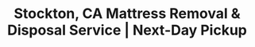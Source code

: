 ---
layout: location.njk
title: "Stockton, CA Mattress Removal & Disposal Service | Next-Day Pickup"
permalink: "/mattress-removal/california/stockton/"
description: "Professional mattress removal in Stockton, CA - Delta Port City. Inland port community expertise with university housing specialization. Eco-friendly recycling for $125-180."
state: "California"
city: "Stockton"
stateSlug: "california"
tier: 2
coordinates: 
  lat: 39.2982
  lng: -121.2437
serviceArea: "San Joaquin County"
zipCodes: ["95201", "95202", "95203", "95204", "95205", "95206", "95207", "95208", "95209", "95210", "95211", "95212", "95213", "95215", "95219", "95220", "95267", "95269", "95296", "95297", "95376", "95377", "95391"]
phoneNumber: "720-263-6094"
pricing:
  startingPrice: 125
  single: 125
  queen: 155
  king: 180
neighborhoods:
  - name: "Lincoln Village West"
    zipCodes: ["95207"]
  - name: "Spanos Park"
    zipCodes: ["95209"]
  - name: "Brookside"
    zipCodes: ["95207"]
  - name: "Pacific/UOP Area"
    zipCodes: ["95211"]
  - name: "Downtown Stockton"
    zipCodes: ["95202"]
  - name: "Park District"
    zipCodes: ["95204"]
  - name: "Civic Center"
    zipCodes: ["95202"]
  - name: "Weston Ranch"
    zipCodes: ["95206"]
  - name: "Valley Oak"
    zipCodes: ["95209"]
  - name: "Bear Creek"
    zipCodes: ["95207"]
  - name: "Morada"
    zipCodes: ["95212"]
  - name: "Venetian Park"
    zipCodes: ["95204"]
  - name: "Country Club"
    zipCodes: ["95204"]
  - name: "Weber Point"
    zipCodes: ["95202"]
nearbyCities:
  - name: "Sacramento"
    slug: "sacramento"
    state: "California"
    stateSlug: "california"
  - name: "Modesto"
    slug: "modesto"
    state: "California"
    stateSlug: "california"
  - name: "San Francisco"
    slug: "san-francisco"
    state: "California"
    stateSlug: "california"
businessInfo:
  businessName: "A Bedder World - Stockton"
  streetAddress: "Stockton, CA"
  addressLocality: "Stockton" 
  addressRegion: "CA"
  postalCode: "95202"
pageContent:
  heroTitle: "Professional Mattress Removal in Stockton, California"
  heroSubtitle: "Licensed San Joaquin County Delta port city disposal service with university housing expertise. Serving inland port communities and UOP campus with next-day pickup "
  
  whyChooseSection:
    title: "Why Stockton Residents Choose Our Service"
    content: "Stockton's unique position as a Delta port city and university town creates specific challenges for mattress removal. Our team understands the diverse housing needs from University of Pacific student apartments to Lincoln Village West family homes and Spanos Park developments. We coordinate around port traffic patterns, navigate waterway access challenges, and handle bulk student housing turnover during academic transitions. Whether you're in a high-security gated community, near the port district, or in university housing, we bring the specialized equipment and experience to handle Stockton's varied residential landscape efficiently."
  
  serviceAreasTitle: "Service Coverage Across Stockton"
  serviceAreasContent: "We serve all Stockton neighborhoods with specialized equipment for each area's unique challenges. Lincoln Village West and Spanos Park require understanding of gated community protocols and family-oriented scheduling. The UOP area involves coordinating with student housing calendars and campus access procedures. Downtown near the port needs coordination with commercial traffic and waterway access routes. Weston Ranch and newer developments require familiarity with modern community standards and homeowners association requirements."
  
  howItWorksTitle: "Stockton Mattress Removal Process"
  howItWorksSteps:
    - title: "Schedule Your Pickup"
      content: "Book online or call (720) 263-6094. We'll confirm your Stockton address and coordinate timing that works around university schedules, port traffic, and community access requirements."
    - title: "Next-Day Service"
      content: "Our team arrives with equipment for everything from student apartments to gated communities. We handle port city logistics and university housing specifications safely and efficiently."
    - title: "Professional Removal"
      content: "We protect your property during removal, respect community standards, and coordinate with security protocols where needed. No disruption to neighborhood activities or university operations."
    - title: "Eco-Friendly Disposal"
      content: "Your mattress is transported to certified San Joaquin County recycling facilities through Republic Services partnerships and county waste management programs following environmental standards."
  
  pricingTitle: "Transparent Stockton Mattress Removal Pricing"
  pricingSubtitle: "Fair pricing for Delta port city residents. No hidden fees. Includes pickup, transport, and eco-friendly disposal through San Joaquin County programs."
  
  aboutServiceTitle: "Stockton's Trusted Delta Port City Mattress Disposal Service" 
  aboutServiceContent: "Stockton's role as a Delta port city and university town creates unique challenges for mattress removal. Our team handles the logistics of accessing gated communities, coordinates around university housing turnover schedules, and understands the traffic patterns created by port operations. We're experienced with everything from student apartment bulk removals to luxury developments in Lincoln Village West and Spanos Park. During academic transitions at University of Pacific, we provide efficient service for residence halls and student apartments while maintaining coordination with campus housing policies."
  
  faqsTitle: "Stockton Mattress Removal Questions"
  faqs:
    - question: "How do you coordinate with University of Pacific student housing schedules?"
      answer: "We adjust our scheduling around UOP's academic calendar, particularly during move-in/move-out periods, finals weeks, and semester breaks. Our team understands campus housing protocols and coordinates with residence hall staff for bulk removals."
    - question: "Can you access gated communities like Lincoln Village West and Spanos Park?"
      answer: "Yes, we regularly service Stockton's secure gated communities and coordinate with HOA requirements, guest access protocols, and security procedures. Our team is familiar with community standards and scheduling preferences."
    - question: "Do you handle the port district and downtown waterway areas?"
      answer: "Absolutely. We understand Stockton's port city logistics including commercial traffic patterns, waterway access challenges, and the unique infrastructure of the Delta region that affects residential service delivery."
    - question: "What's included in your Stockton service pricing?"
      answer: "Our flat-rate pricing includes pickup from any San Joaquin County location, navigation of port city traffic and Delta geography, and disposal through certified facilities coordinating with Republic Services and county waste management programs."
    - question: "How do you handle student housing bulk removals and apartment turnovers?"
      answer: "We specialize in student housing services, offering efficient bulk removal coordination for residence halls, apartment complexes, and Greek housing during semester transitions and academic year turnover periods."
    - question: "Are you licensed for waste transport in San Joaquin County?"
      answer: "Yes, we maintain all required permits and coordinate with San Joaquin County solid waste facilities and Republic Services operations at 1145 W Charter Way for proper documentation and compliance."
    - question: "Can you navigate Stockton's diverse neighborhood safety considerations?"
      answer: "Our team is experienced with Stockton's varied neighborhoods from high-security areas like Spanos Park to university districts, adapting our service approach to each area's specific safety protocols and community standards."
    - question: "Do you provide services during university breaks and port operational periods?"
      answer: "We maintain flexible scheduling during UOP breaks, port operational schedules, and seasonal variations in Delta region logistics to provide consistent service year-round for both residential and university clients."
  
  reviewsTitle: "What Stockton Customers Say"
  reviews:
    - name: "Jennifer R."
      location: "Lincoln Village West"
      rating: 5
      text: "Living in a gated community with specific protocols, we needed mattress removal that understood our HOA requirements. The team coordinated perfectly with our gate access and handled everything professionally without any issues with our community standards."
    - name: "Marcus T."
      location: "UOP Area"
      rating: 5  
      text: "Managing student housing near University of Pacific, we needed bulk mattress removal during semester transition. They understood our tight timeline, coordinated with our property management, and handled multiple units efficiently during the busy move-out period."
    - name: "Lisa K."
      location: "Spanos Park"
      rating: 5
      text: "Our family home in Spanos Park required careful scheduling around our children's activities and community quiet hours. They accommodated our preferences perfectly and provided professional service that respected our neighborhood's family-oriented environment."
  
  sidebarStats:
    mattressesRemoved: "1,924"
    
  heroDescription: "Professional mattress removal in Stockton. Expert service for Delta port communities, university housing, and gated neighborhoods with next-day pickup and eco-friendly disposal."
  
  aboutService: "Stockton's position as a Delta port city and home to University of Pacific creates unique challenges for mattress removal. Our service handles the complexities of gated community access, university housing coordination, and port city logistics that other companies struggle with. We understand both residential neighborhoods from secure developments like Lincoln Village West to university areas serving UOP students. During academic transitions, we provide specialized bulk removal services while maintaining coordination with campus policies and community standards throughout San Joaquin County's diverse residential landscape."
  
  serviceAreasIntro: "We serve all Stockton neighborhoods with specialized equipment for Delta port city and university community challenges:"
  
  environmentalImpact: "San Joaquin County's Delta location requires careful mattress disposal to protect both agricultural and waterway ecosystems. Each mattress we recycle diverts approximately 40 pounds of material from landfills and is processed through San Joaquin County's solid waste facilities and Republic Services operations. This prevents contamination of Delta waterways and agricultural soils essential to the region while supporting the county's Recycling Market Development Zone covering Stockton and surrounding communities. Materials are handled following environmental standards that protect both the sensitive Delta ecosystem and agricultural operations throughout San Joaquin County."
  
  regulationsCompliance: "Our service maintains all required permits with San Joaquin County solid waste management and coordinates with Republic Services franchise operations at 1145 W Charter Way in Stockton. All mattress disposal follows California's 2025 mattress stewardship program requirements while complying with Delta region environmental protections and agricultural area regulations. We coordinate with the San Joaquin County Household Hazardous Waste Facility at 7850 R.A. Bridgeford Street and support the county's sustainability initiatives. Our operations align with port city logistics requirements and university housing compliance standards established by both San Joaquin County and University of Pacific policies."
  
  howItWorksScheduling: "We schedule around Stockton's university academic calendar, port operational periods, and community preferences in gated neighborhoods. Delta region logistics and seasonal agricultural activity are considered when planning residential service appointments."
  
  howItWorksService: "Our team brings specialized equipment for both university housing bulk needs and high-end community requirements. We understand port city access challenges and coordinate with campus housing staff, HOA protocols, and community security systems throughout Stockton."
  
  howItWorksDisposal: "Mattresses are transported to certified San Joaquin County facilities through established Republic Services partnerships. We use efficient routes that accommodate port traffic while ensuring proper environmental compliance in the sensitive Delta region."

reviews:
  count: 178
  featured: [
    {
      "name": "Jennifer R.",
      "author": "Jennifer R.",
      "neighborhood": "Lincoln Village West",
      "text": "Living in a gated community with specific protocols, we needed mattress removal that understood our HOA requirements. The team coordinated perfectly with our gate access and handled everything professionally without any issues with our community standards."
    },
    {
      "name": "Marcus T.",
      "author": "Marcus T.",
      "neighborhood": "UOP Area",
      "text": "Managing student housing near University of Pacific, we needed bulk mattress removal during semester transition. They understood our tight timeline, coordinated with our property management, and handled multiple units efficiently during the busy move-out period."
    },
    {
      "name": "Lisa K.",
      "author": "Lisa K.",
      "neighborhood": "Spanos Park",
      "text": "Our family home in Spanos Park required careful scheduling around our children's activities and community quiet hours. They accommodated our preferences perfectly and provided professional service that respected our neighborhood's family-oriented environment."
    }
  ]
  
faqs: [
  {
    "question": "How do you coordinate with University of Pacific student housing schedules?",
    "answer": "We adjust our scheduling around UOP's academic calendar, particularly during move-in/move-out periods, finals weeks, and semester breaks. Our team understands campus housing protocols and coordinates with residence hall staff for bulk removals."
  },
  {
    "question": "Can you access gated communities like Lincoln Village West and Spanos Park?",
    "answer": "Yes, we regularly service Stockton's secure gated communities and coordinate with HOA requirements, guest access protocols, and security procedures. Our team is familiar with community standards and scheduling preferences."
  },
  {
    "question": "Do you handle the port district and downtown waterway areas?",
    "answer": "Absolutely. We understand Stockton's port city logistics including commercial traffic patterns, waterway access challenges, and the unique infrastructure of the Delta region that affects residential service delivery."
  },
  {
    "question": "What's included in your Stockton service pricing?",
    "answer": "Our flat-rate pricing includes pickup from any San Joaquin County location, navigation of port city traffic and Delta geography, and disposal through certified facilities coordinating with Republic Services and county waste management programs."
  },
  {
    "question": "How do you handle student housing bulk removals and apartment turnovers?",
    "answer": "We specialize in student housing services, offering efficient bulk removal coordination for residence halls, apartment complexes, and Greek housing during semester transitions and academic year turnover periods."
  },
  {
    "question": "Are you licensed for waste transport in San Joaquin County?",
    "answer": "Yes, we maintain all required permits and coordinate with San Joaquin County solid waste facilities and Republic Services operations at 1145 W Charter Way for proper documentation and compliance."
  },
  {
    "question": "Can you navigate Stockton's diverse neighborhood safety considerations?",
    "answer": "Our team is experienced with Stockton's varied neighborhoods from high-security areas like Spanos Park to university districts, adapting our service approach to each area's specific safety protocols and community standards."
  },
  {
    "question": "Do you provide services during university breaks and port operational periods?",
    "answer": "We maintain flexible scheduling during UOP breaks, port operational schedules, and seasonal variations in Delta region logistics to provide consistent service year-round for both residential and university clients."
  }
]

localRegulations: "San Joaquin County operates solid waste facilities with Republic Services holding franchise agreements for collection services throughout Stockton at 1145 W Charter Way. The county's Household Hazardous Waste Consolidation Facility at 7850 R.A. Bridgeford Street provides specialized disposal coordination. Stockton participates in the San Joaquin County Recycling Market Development Zone covering all incorporated cities including requirements for sustainable waste diversion. Delta region environmental protections affect waste disposal near waterways and agricultural areas. University of Pacific campus housing operates under specific waste management protocols coordinating with county facilities. Port of Stockton operations create additional logistics considerations for residential service delivery in downtown and waterfront areas."
---